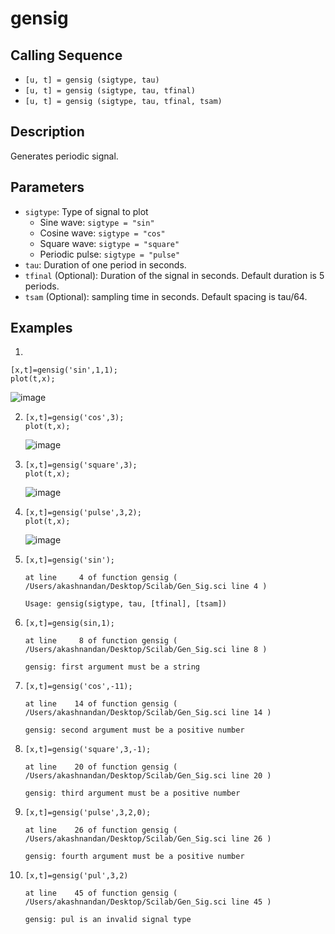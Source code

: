 # gensig
## Calling Sequence
- `[u, t] = gensig (sigtype, tau)`
- `[u, t] = gensig (sigtype, tau, tfinal)`
- `[u, t] = gensig (sigtype, tau, tfinal, tsam)`

## Description
Generates periodic signal.

## Parameters
- `sigtype`: Type of signal to plot
    - Sine wave: `sigtype = "sin"`
    - Cosine wave: `sigtype = "cos"`
    - Square wave: `sigtype = "square"`
    - Periodic pulse: `sigtype = "pulse"`
- `tau`: Duration of one period in seconds.
- `tfinal` (Optional): Duration of the signal in seconds. Default duration is 5 periods.
- `tsam` (Optional): sampling time in seconds. Default spacing is tau/64.

## Examples
1.
```
[x,t]=gensig('sin',1,1);
plot(t,x);
```
![image](https://github.com/user-attachments/assets/8cc6d4ad-c194-4bb6-985a-2ea4acded40f)
  
2.
   ```
   [x,t]=gensig('cos',3);
   plot(t,x);
   ```
   ![image](https://github.com/user-attachments/assets/0f67c1fb-0775-4242-ba6c-171bea244358)

3.
   ```
   [x,t]=gensig('square',3);
   plot(t,x);
   ```
   ![image](https://github.com/user-attachments/assets/31538433-e134-4e9f-acf2-7d62e0f5cab7)

4.
   ```
   [x,t]=gensig('pulse',3,2);
   plot(t,x);
   ```
   ![image](https://github.com/user-attachments/assets/e09363f8-47ba-4e7e-b197-9beb9082854f)
5. ```
   [x,t]=gensig('sin');
   ```
   ```
   at line     4 of function gensig ( /Users/akashnandan/Desktop/Scilab/Gen_Sig.sci line 4 )

   Usage: gensig(sigtype, tau, [tfinal], [tsam])
   ```
6. ```
   [x,t]=gensig(sin,1);
   ```
   ```
   at line     8 of function gensig ( /Users/akashnandan/Desktop/Scilab/Gen_Sig.sci line 8 )

   gensig: first argument must be a string
   ```
7. ```
   [x,t]=gensig('cos',-11);
   ```
   ```
   at line    14 of function gensig ( /Users/akashnandan/Desktop/Scilab/Gen_Sig.sci line 14 )

   gensig: second argument must be a positive number
   ```
8. ```
   [x,t]=gensig('square',3,-1);
   ```
   ```
   at line    20 of function gensig ( /Users/akashnandan/Desktop/Scilab/Gen_Sig.sci line 20 )

   gensig: third argument must be a positive number
   ```
9. ```
   [x,t]=gensig('pulse',3,2,0);
   ```
   ```
   at line    26 of function gensig ( /Users/akashnandan/Desktop/Scilab/Gen_Sig.sci line 26 )

   gensig: fourth argument must be a positive number
   ```
10. ```
    [x,t]=gensig('pul',3,2)
    ```
    ```
    at line    45 of function gensig ( /Users/akashnandan/Desktop/Scilab/Gen_Sig.sci line 45 )

    gensig: pul is an invalid signal type
    ```
